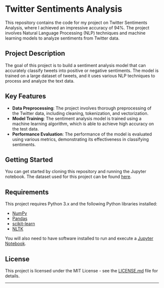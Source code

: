 
# Twitter Sentiments Analysis

This repository contains the code for my project on Twitter Sentiments Analysis, where I achieved an impressive accuracy of 94%. The project involves Natural Language Processing (NLP) techniques and machine learning models to analyze sentiments from Twitter data.

## Project Description

The goal of this project is to build a sentiment analysis model that can accurately classify tweets into positive or negative sentiments. The model is trained on a large dataset of tweets, and it uses various NLP techniques to process and analyze the text data.

## Key Features

- **Data Preprocessing**: The project involves thorough preprocessing of the Twitter data, including cleaning, tokenization, and vectorization.
- **Model Training**: The sentiment analysis model is trained using a machine learning algorithm, which is able to achieve high accuracy on the test data.
- **Performance Evaluation**: The performance of the model is evaluated using various metrics, demonstrating its effectiveness in classifying sentiments.

## Getting Started

You can get started by cloning this repository and running the Jupyter notebook. The dataset used for this project can be found [here](https://www.kaggle.com/datasets/mayurdalvi/twitter-sentiments-analysis-nlp).

## Requirements

This project requires Python 3.x and the following Python libraries installed:

- [NumPy](http://www.numpy.org/)
- [Pandas](http://pandas.pydata.org/)
- [scikit-learn](http://scikit-learn.org/stable/)
- [NLTK](https://www.nltk.org/)

You will also need to have software installed to run and execute a [Jupyter Notebook](http://ipython.org/notebook.html).

## License

This project is licensed under the MIT License - see the [LICENSE.md](LICENSE.md) file for details.

---
